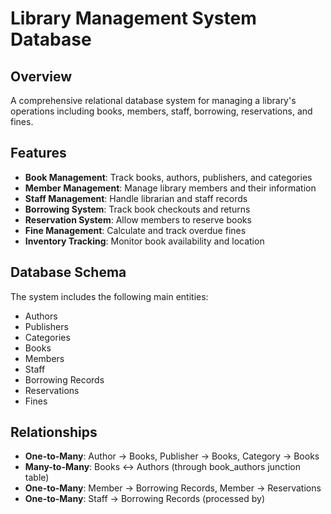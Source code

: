 # Library Management System Database

## Overview
A comprehensive relational database system for managing a library's operations including books, members, staff, borrowing, reservations, and fines.

## Features
- **Book Management**: Track books, authors, publishers, and categories
- **Member Management**: Manage library members and their information
- **Staff Management**: Handle librarian and staff records
- **Borrowing System**: Track book checkouts and returns
- **Reservation System**: Allow members to reserve books
- **Fine Management**: Calculate and track overdue fines
- **Inventory Tracking**: Monitor book availability and location

## Database Schema
The system includes the following main entities:
- Authors
- Publishers
- Categories
- Books
- Members
- Staff
- Borrowing Records
- Reservations
- Fines

## Relationships
- **One-to-Many**: Author → Books, Publisher → Books, Category → Books
- **Many-to-Many**: Books ↔ Authors (through book_authors junction table)
- **One-to-Many**: Member → Borrowing Records, Member → Reservations
- **One-to-Many**: Staff → Borrowing Records (processed by)

```
